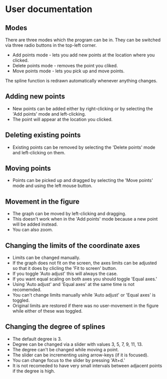 # User documentation
## Modes
There are three modes which the program can be in. They can be switched via three radio buttons in the top-left corner.
- Add points mode - lets you add new points at the location where you clicked.
- Delete points mode - removes the point you cliked.
- Move points mode - lets you pick up and move points.

The spline function is redrawn automatically whenever anything changes.


## Adding new points 
- New points can be added either by right-clicking or by selecting the 'Add points' mode and left-clicking.
- The point will appear at the location you clicked.

## Deleting existing points
- Existing points can be removed by selecting the 'Delete points' mode and left-clicking on them.

## Moving points
- Points can be picked up and dragged by selecting the 'Move points' mode and using the left mouse button.

## Movement in the figure
- The graph can be moved by left-clicking and dragging.
- This doesn't work when in the 'Add points' mode because a new point will be added instead. 
- You can also zoom.

## Changing the limits of the coordinate axes 
- Limits can be changed manually.
- If the graph does not fit on the screen, the axes limits can be adjusted so that it does by clicling the 'Fit to screen' button.
- If you toggle 'Auto adjust' this will always the case. 
- If you want equal scaling on both axes you should toggle 'Equal axes.'
- Using 'Auto adjust' and 'Equal axes' at the same time is not recomemded.
- You can't change limits manually while 'Auto adjust' or 'Equal axes' is toggled.
- Original limits are restored if there was no user-movement in the figure while either of these was toggled.

## Changing the degree of splines
- The default degree is 3.
- Degree can be changed via a slider with values 3, 5, 7, 9, 11, 13.
- The degree can't be changed while moving a point. 
- The slider can be incrementing using arrow-keys (if it is focused). 
- You can change focus to the slider by pressing 'Alt+d.'
- It is not recomeded to have very small intervals between adjacent points if the degree is high.
